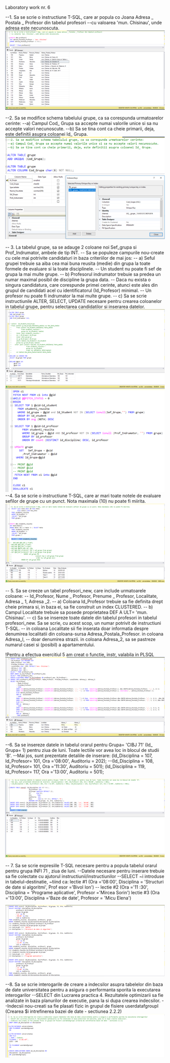 Laboratory work nr. 6

--1. Sa se scrie o instructiune T-SQL, care ar popula co Joana Adresa _ Postala _ Profesor din tabelul profesori 
--cu valoarea 'mun. Chisinau', unde adresa este necunoscuta. 
![ex1](https://github.com/mirelaverebceanu/DB/blob/master/Laboratory%206/Exercise%20screens/lab6.1.PNG)

--2. Sa se modifice schema tabelului grupe, ca sa corespunda urmatoarelor cerinte: 
--a) Campul Cod_ Grupa sa accepte numai valorile unice si sa nu accepte valori necunoscute. 
--b) Sa se tina cont ca cheie primarii, deja, este definitii asupra coloanei Id_ Grupa. 
![ex2](https://github.com/mirelaverebceanu/DB/blob/master/Laboratory%206/Exercise%20screens/lab6.2.PNG)
![ex.2](https://github.com/mirelaverebceanu/DB/blob/master/Laboratory%206/Exercise%20screens/lab6.2.1.PNG)

-- 3. La tabelul grupe, sa se adauge 2 coloane noi Sef_grupa si Prof_Indrumator, ambele de tip INT. 
--   Sa se populeze campurile nou-create cu cele mai potrivite candidaturi in baza criteriilor de mai jos:
-- a) Seful grupei trebuie sa aiba cea mai buna reusita (medie) din grupa la toate formele de evaluare si la toate disciplinele.
--    Un student nu poate fi sef de grupa la mai multe grupe. 
-- b) Profesorul indrumator trebuie sa predea un numar maximal posibil de discipline la grupa data. 
--    Daca nu exista o singura candidatura, care corespunde primei cerinte, atunci este ales din grupul de candidati acel cu identificatorul (Id_Profesor) minimal. 
--    Un profesor nu poate fi indrumator la mai multe grupe.
-- c) Sa se scrie instructiunile ALTER, SELECT, UPDATE necesare pentru crearea coloanelor in tabelul grupe, pentru selectarea candidatilor si inserarea datelor.
![ex3](https://github.com/mirelaverebceanu/DB/blob/master/Laboratory%206/Exercise%20screens/lab6.3.PNG)
![ex.3](https://github.com/mirelaverebceanu/DB/blob/master/Laboratory%206/Exercise%20screens/lab6.3.1.PNG)
--4. Sa se scrie o instructiune T-SQL, care ar mari toate notele de evaluare sefilor de grupe cu un punct. Nota maximala (10) nu poate fi miirita.
![ex4](https://github.com/mirelaverebceanu/DB/blob/master/Laboratory%206/Exercise%20screens/lab6.4.PNG)

 -- 5. Sa se creeze un tabel profesori_new, care include urmatoarele coloane:
 --  Id_Profesor, Nume _ Profesor, Prenume _ Profesor, Localitate, Adresa _ 1, Adresa _2.
 --  a) Coloana Id_Profesor trebuie sa fie definita drept cheie primara si, in baza ei, sa fie construit un index CLUSTERED. 
 --  b) Campul Localitate trebuie sa posede proprietatea DEF A ULT= 'mun. Chisinau'.
 --  c) Sa se insereze toate datele din tabelul profesori in tabelul profesori_new. Sa se scrie, cu acest scop, un numar potrivit de instructiuni T-SQL.
 --  in coloana Localitate sii fie inserata doar informatia despre denumirea localitatii din coloana-sursa Adresa_Postala_Profesor. in coloana Adresa_l,
 --  doar denumirea strazii. in coloana Adresa_2, sa se pastreze numarul casei si (posibil) a apartamentului. 
 
 !Pentru a efectua exercitiul 5 am creat o functie, instr, valabila in PLSQL
 ![ex5](https://github.com/mirelaverebceanu/DB/blob/master/Laboratory%206/Exercise%20screens/lab6.5.PNG)
 
--6. Sa se insereze datele in tabelul orarul pentru Grupa= 'CIBJ 71' (Id_ Grupa= 1) pentru ziua de luni. Toate lectiile vor avea loc in blocul de studii 'B'. 
--Mai jos, sunt prezentate detaliile de inserare: (ld_Disciplina = 107, Id_Profesor= 101, Ora ='08:00', Auditoriu = 202); 
--(Id_Disciplina = 108, Id_Profesor= 101, Ora ='11:30', Auditoriu = 501); (ld_Disciplina = 119, Id_Profesor= 117, Ora ='13:00', Auditoriu = 501);

![ex6](https://github.com/mirelaverebceanu/DB/blob/master/Laboratory%206/Exercise%20screens/lab6.6.PNG)

-- 7. Sa se scrie expresiile T-SQL necesare pentru a popula tabelul orarul pentru grupa INFl 71 , ziua de luni.
--Datele necesare pentru inserare trebuie sa fie colectate cu ajutorul instructiunii/instructiunilor 
--SELECT ~i introduse in tabelul-destinatie, ~tiind ca: lectie #1 (Ora ='08:00', Disciplina = 'Structuri de date si algoritmi', Prof esor ='Bivol Ion')
-- lectie #2 (Ora ='11 :30', Disciplina = 'Programe aplicative', Profesor ='Mircea Sorin') lectie #3 (Ora ='13:00', Disciplina ='Baze de date', Profesor = 'Micu Elena') 

![ex7](https://github.com/mirelaverebceanu/DB/blob/master/Laboratory%206/Exercise%20screens/lab6.7.PNG)

--8. Sa se scrie interogarile de creare a indecsilor asupra tabelelor din baza de date universitatea pentru a asigura o performanta sporita la executarea interogarilor 
--SELECT din Lucrarea practica 4. Rezultatele optimizarii sa fie analizate in baza planurilor de executie, pana la si dupa crearea indecsilor. 
--Indecsii nou-creati sa fie plasati fizic in grupul de fisiere userdatafgroupl (Crearea $i intrefinerea bazei de date - sectiunea 2.2.2)
![ex8](https://github.com/mirelaverebceanu/DB/blob/master/Laboratory%206/Exercise%20screens/lab6.8.PNG)
